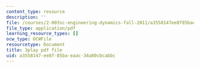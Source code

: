 ```yaml
---
content_type: resource
description: ''
file: /courses/2-003sc-engineering-dynamics-fall-2011/a3558147ee8f85baeaac34a80cbcabbc_wzEqF_UQkks.pdf
file_type: application/pdf
learning_resource_types: []
ocw_type: OCWFile
resourcetype: Document
title: 3play pdf file
uid: a3558147-ee8f-85ba-eaac-34a80cbcabbc
---
```

